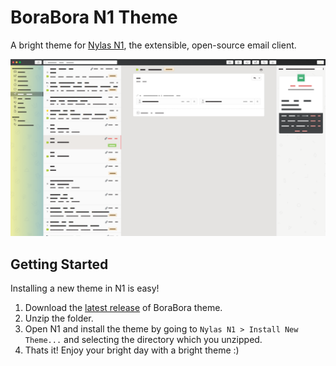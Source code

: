 
# BoraBora N1 Theme
A bright theme for [Nylas N1](https://github.com/nylas/nylas-mail), the extensible, open-source email client.


![Screenshot](/images/screenshot.png)

## Getting Started
Installing a new theme in N1 is easy!

1. Download the [latest release](https://github.com/arimai/N1-BoraBora/releases) of BoraBora theme. 
2. Unzip the folder.
3. Open N1 and install the theme by going to `Nylas N1 > Install New Theme...` and selecting the directory which you unzipped.
4. Thats it! Enjoy your bright day with a bright theme :) 

